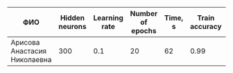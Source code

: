
| ФИО                          | Hidden neurons | Learning rate | Number of epochs | Time, s | Train accuracy | Test accuracy |
| ---------------------------- | -------------- | ------------- | ---------------- | ------- | -------------- | ------------- |
| Арисова Анастасия Николаевна | 300            | 0.1           | 20               | 62      | 0.99           | 0.97          |


